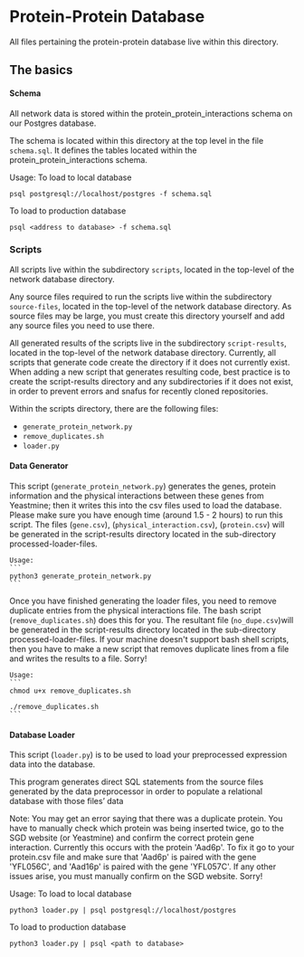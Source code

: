 # Protein-Protein Database 

All files pertaining the protein-protein database live within this directory.

## The basics

#### Schema

All network data is stored within the protein_protein_interactions schema on our Postgres database.

The schema is located within this directory at the top level in the file `schema.sql`. It defines the tables located within the protein_protein_interactions schema. 

Usage:
To load to local database
```
psql postgresql://localhost/postgres -f schema.sql
```
To load to production database 
```
psql <address to database> -f schema.sql
```

### Scripts

All scripts live within the subdirectory `scripts`, located in the top-level of the network database directory. 

Any source files required to run the scripts live within the subdirectory `source-files`, located in the top-level of the network database directory. As source files may be large, you must create this directory yourself and add any source files you need to use there. 

All generated results of the scripts live in the subdirectory `script-results`, located in the top-level of the network database directory. Currently, all scripts that generate code create the directory if it does not currently exist. When adding a new script that generates resulting code, best practice is to create the script-results directory and any subdirectories if it does not exist, in order to prevent errors and snafus for recently cloned repositories.

Within the scripts directory, there are the following files:

- `generate_protein_network.py`
- `remove_duplicates.sh`
- `loader.py`

#### Data Generator

This script (`generate_protein_network.py`) generates the genes, protein information and the physical interactions between these genes from Yeastmine; then it writes this into the csv files used to load the database. Please make sure you have enough time (around 1.5 - 2 hours) to run this script. The files (`gene.csv`), (`physical_interaction.csv`), (`protein.csv`) will be generated in the script-results directory located in the sub-directory processed-loader-files.

    Usage: 
    ```
    python3 generate_protein_network.py
    ```

Once you have finished generating the loader files, you need to remove duplicate entries from the physical interactions file. The bash script (`remove_duplicates.sh`) does this for you. The resultant file (`no_dupe.csv`)will be generated in the script-results directory located in the sub-directory processed-loader-files. If your machine doesn't support bash shell scripts, then you have to make a new script that removes duplicate lines from a file and writes the results to a file. Sorry!

    Usage: 
    ```
    chmod u+x remove_duplicates.sh
    
    ./remove_duplicates.sh
    ```

#### Database Loader

This script (`loader.py`) is to be used to load your preprocessed expression data into the database. 

This program generates direct SQL statements from the source files generated by the data preprocessor in order to populate a relational database with those files’ data

Note: You may get an error saying that there was a duplicate protein. You have to manually check which protein was being inserted twice, go to the SGD website (or Yeastmine) and confirm the correct protein gene interaction. Currently this occurs with the protein 'Aad6p'. To fix it go to your protein.csv file and make sure that 'Aad6p' is paired with the gene 'YFL056C', and 'Aad16p' is paired with the gene 'YFL057C'. If any other issues arise, you must manually confirm on the SGD website. Sorry!

Usage: 
To load to local database
```
python3 loader.py | psql postgresql://localhost/postgres
```
To load to production database
```
python3 loader.py | psql <path to database>
```
